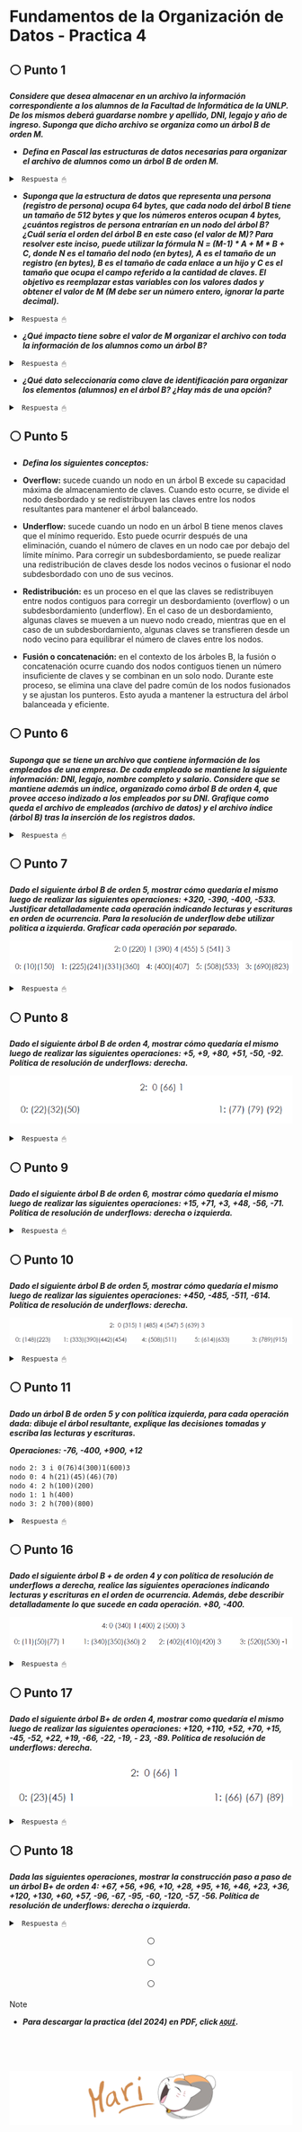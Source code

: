 # Fundamentos de la Organización de Datos - Practica 4


## ⚪ Punto 1

***Considere que desea almacenar en un archivo la información correspondiente a los alumnos de la Facultad de Informática de la UNLP. De los mismos deberá guardarse nombre y apellido, DNI, legajo y año de ingreso. Suponga que dicho archivo se organiza como un árbol B de orden M.***

* ***Defina en Pascal las estructuras de datos necesarias para organizar el archivo de alumnos como un árbol B de orden M.***

<details><summary> <code> Respuesta 🖱 </code></summary><br>

~~~
const 
    M = x; {x es el orden del árbol}
type
    dato = record 
        nomApe: string[30];
        dni: longint;
        legajo: integer;
        anioIng: integer;
    end;
    nodo = record
        cant_claves: integer;
        claves: array [1..M-1] of integer;
        enlaces: array [1..M-1] of integer;
        hijos: array [1..M] of integer;
    end;
    archivoDatos = file of dato;
    arbolB = file of nodo;
~~~

</details>

* ***Suponga que la estructura de datos que representa una persona (registro de persona) ocupa 64 bytes, que cada nodo del árbol B tiene un tamaño de 512 bytes y que los números enteros ocupan 4 bytes, ¿cuántos registros de persona entrarían en un nodo del árbol B? ¿Cuál sería el orden del árbol B en este caso (el valor de M)? Para resolver este inciso, puede utilizar la fórmula N = (M-1) * A + M * B + C, donde N es el tamaño del nodo (en bytes), A es el tamaño de un registro (en bytes), B es el tamaño de cada enlace a un hijo y C es el tamaño que ocupa el campo referido a la cantidad de claves. El objetivo es reemplazar estas variables con los valores dados y obtener el valor de M (M debe ser un número entero, ignorar la parte decimal).***

<details><summary> <code> Respuesta 🖱 </code></summary><br>

~~~
N = tamaño del nodo en bytes ......... 512 bytes

A = tamaño del registro en bytes ..... 64 bytes

B = tamaño del enlace ................ 4 bytes

C = tamaño que ocupa cant_claves ..... (M-1-1) * 4 bytes = (M-2) * 4 bytes

FORMULA --> N = (M - 1) * A + M * B + C

            512 bytes = (M - 1) * 64 bytes + M * 4 bytes + (M - 2) * 4 bytes

            512 bytes + 64 bytes + 8 bytes = M * (64 bytes + 4 bytes + 4 bytes)

            M = 584 bytes / 72 bytes

            M = 8

RTA. El orden del árbol B en este caso sería de M = 8
~~~

</details>

* ***¿Qué impacto tiene sobre el valor de M organizar el archivo con toda la información de los alumnos como un árbol B?***

<details><summary> <code> Respuesta 🖱 </code></summary><br>

Organizar un archivo con toda la información como un árbol B puede tener varios impactos en el valor de M y en el rendimiento general del sistema:

**Búsqueda eficiente:** Los árboles B están diseñados para mantener un equilibrio entre la profundidad del árbol y el número de nodos por nivel, lo que permite búsquedas eficientes. Si el archivo se organiza como un árbol B, las operaciones de búsqueda, inserción y eliminación pueden realizarse en tiempo logarítmico en relación con el número de registros en el archivo, lo que mejora la eficiencia en comparación con otras estructuras de datos no balanceadas.

**Utilización eficiente del espacio:** Los árboles B tienen un alto grado de ocupación, lo que significa que los nodos están bastante llenos. Esto puede llevar a una mejor utilización del espacio en comparación con otras estructuras de datos, especialmente en archivos grandes con muchos registros.

**Costo de mantenimiento:** Sin embargo, mantener un árbol B puede ser costoso en términos de operaciones de inserción y eliminación, ya que estas operaciones pueden requerir reequilibrar el árbol, lo que implica redistribuir los elementos en los nodos y posiblemente dividir o fusionar nodos. El valor de M (el orden del árbol B) influye en la frecuencia y la gravedad de estas operaciones de reequilibrio. Un M más grande puede reducir la frecuencia de reequilibrio pero puede aumentar el tamaño de los nodos y, por lo tanto, el consumo de memoria.

**Optimización del acceso a disco:** Los árboles B también pueden ser útiles para optimizar el acceso a disco, ya que tienden a agrupar los datos de manera más compacta, lo que puede reducir la cantidad de operaciones de E/S (entrada/salida) necesarias para acceder a los datos dispersos en el archivo.

En resumen, organizar el archivo como un árbol B puede mejorar la eficiencia de las operaciones de búsqueda y acceso a datos, pero puede requerir un mayor costo de mantenimiento y una consideración cuidadosa del valor de M para optimizar el rendimiento en términos de espacio y tiempo de ejecución.

</details>

* ***¿Qué dato seleccionaría como clave de identificación para organizar los elementos (alumnos) en el árbol B? ¿Hay más de una opción?***

<details><summary> <code> Respuesta 🖱 </code></summary><br>

Podría ser el DNI o el legajo.

</details>

## ⚪ Punto 5

* ***Defina los siguientes conceptos:***

* **Overflow:** sucede cuando un nodo en un árbol B excede su capacidad máxima de  almacenamiento de claves. Cuando esto ocurre, se divide el nodo desbordado y se redistribuyen las claves entre los nodos resultantes para mantener el árbol balanceado.

* **Underflow:** sucede cuando un nodo en un árbol B tiene menos claves que el mínimo requerido. Esto puede ocurrir después de una eliminación, cuando el número de claves en un nodo cae por debajo del límite mínimo. Para corregir un subdesbordamiento, se puede realizar una redistribución de claves desde los nodos vecinos o fusionar el nodo subdesbordado con uno de sus vecinos.

* **Redistribución:** es un proceso en el que las claves se redistribuyen entre nodos contiguos para corregir un desbordamiento (overflow) o un subdesbordamiento (underflow). En el caso de un desbordamiento, algunas claves se mueven a un nuevo nodo creado, mientras que en el caso de un subdesbordamiento, algunas claves se transfieren desde un nodo vecino para equilibrar el número de claves entre los nodos.

* **Fusión o concatenación:** en el contexto de los árboles B, la fusión o concatenación ocurre cuando dos nodos contiguos tienen un número insuficiente de claves y se combinan en un solo nodo. Durante este proceso, se elimina una clave del padre común de los nodos fusionados y se ajustan los punteros. Esto ayuda a mantener la estructura del árbol balanceada y eficiente.

</details>

## ⚪ Punto 6

***Suponga que se tiene un archivo que contiene información de los empleados de una empresa. De cada empleado se mantiene la siguiente información: DNI, legajo, nombre completo y salario. Considere que se mantiene además un índice, organizado como árbol B de orden 4, que provee acceso indizado a los empleados por su DNI. Grafique como queda el archivo de empleados (archivo de datos) y el archivo índice (árbol B) tras la inserción de los registros dados.***

<details><summary> <code> Respuesta 🖱 </code></summary><br>

Click [<code>AQUI</code>](/practica4/ejercicio06.pdf) para ver el árbol graficado.

</details>

## ⚪ Punto 7

***Dado el siguiente árbol B de orden 5, mostrar cómo quedaría el mismo luego de realizar las siguientes operaciones: +320, -390, -400, -533. Justificar detalladamente cada operación indicando lecturas y escrituras en orden de ocurrencia. Para la resolución de underflow debe utilizar política a izquierda. Graficar cada operación por separado.***

![imagen](/recursos/img01.png)

<details><summary> <code> Respuesta 🖱 </code></summary><br>

Click [<code>AQUI</code>](/practica4/ejercicio07.pdf) para ver el árbol graficado.

</details>

## ⚪ Punto 8

***Dado el siguiente árbol B de orden 4, mostrar cómo quedaría el mismo luego de realizar las siguientes operaciones: +5, +9, +80, +51, -50, -92. Política de resolución de underflows: derecha.***

![imagen](/recursos/img02.png)

<details><summary> <code> Respuesta 🖱 </code></summary><br>

Click [<code>AQUI</code>](/practica4/ejercicio08.pdf) para ver el árbol graficado.

</details>

## ⚪ Punto 9

***Dado el siguiente árbol B de orden 6, mostrar cómo quedaría el mismo luego de realizar las siguientes operaciones: +15, +71, +3, +48, -56, -71. Política de resolución de underflows: derecha o izquierda.***

<details><summary> <code> Respuesta 🖱 </code></summary><br>

Click [<code>AQUI</code>](/practica4/ejercicio09.pdf) para ver el árbol graficado.

</details>

## ⚪ Punto 10

***Dado el siguiente árbol B de orden 5, mostrar cómo quedaría el mismo luego de realizar las siguientes operaciones: +450, -485, -511, -614. Política de resolución de underflows: derecha.***

![imagen](/recursos/img03.png)

<details><summary> <code> Respuesta 🖱 </code></summary><br>

Click [<code>AQUI</code>](/practica4/ejercicio10.pdf) para ver el árbol graficado.

</details>

## ⚪ Punto 11

***Dado un árbol B de orden 5 y con política izquierda, para cada operación dada: dibuje el árbol resultante, explique las decisiones tomadas y escriba las lecturas y escrituras.***

***Operaciones: -76, -400, +900, +12***

~~~
nodo 2: 3 i 0(76)4(300)1(600)3
nodo 0: 4 h(21)(45)(46)(70)
nodo 4: 2 h(100)(200)
nodo 1: 1 h(400)
nodo 3: 2 h(700)(800)
~~~

<details><summary> <code> Respuesta 🖱 </code></summary><br>

Click [<code>AQUI</code>](/practica4/ejercicio11.pdf) para ver el árbol graficado.

</details>

## ⚪ Punto 16

***Dado el siguiente árbol B + de orden 4 y con política de resolución de underflows a derecha, realice las siguientes operaciones indicando lecturas y escrituras en el orden de ocurrencia. Además, debe describir detalladamente lo que sucede en cada operación. +80, -400.***

![imagen](/recursos/img04.png)

<details><summary> <code> Respuesta 🖱 </code></summary><br>

Click [<code>AQUI</code>](/practica4/ejercicio16.pdf) para ver el árbol graficado.

</details>

## ⚪ Punto 17

***Dado el siguiente árbol B+ de orden 4, mostrar como quedaría el mismo luego de realizar las siguientes operaciones: +120, +110, +52, +70, +15, -45, -52, +22, +19, -66, -22, -19, - 23, -89. Política de resolución de underflows: derecha.***

![imagen](/recursos/img05.png)

<details><summary> <code> Respuesta 🖱 </code></summary><br>

Click [<code>AQUI</code>](/practica4/ejercicio17.pdf) para ver el árbol graficado.

</details>

## ⚪ Punto 18

***Dada las siguientes operaciones, mostrar la construcción paso a paso de un árbol B+ de orden 4: +67, +56, +96, +10, +28, +95, +16, +46, +23, +36, +120, +130, +60, +57, -96, -67, -95, -60, -120, -57, -56. Política de resolución de underflows: derecha o izquierda.***

<details><summary> <code> Respuesta 🖱 </code></summary><br>

Arbol B+ - Orden 4 - Política de resolución de underflows: derecha o izquierda.

* **+67 +56 +96**

L/E [+67]= E0

L/E [+56]= L0 E0

L/E [+96]= L0 E0 

~~~
0:(56)(67)(96)-1
~~~

* **+10** --> OVERFLOW en nodo 0. Se genera nodo 1, promoción de clave 67 y nueva raiz (se genera nodo 2). Se incrementa la altura del arbol.

L/E [+10]= L0 E0 E1 E2

~~~
        2:0(67)1
0:(10)(56)1   1:(67)(96)-1
~~~

* **+28 +95**

L/E [+28]= L2 L0 E0

L/E [+95]= L2 L0 E1

~~~
            2:0(67)1
0:(10)(28)(56)1   1:(67)(95)(96)-1
~~~

* **+16** --> OVERFLOW en nodo 0. Se genera nodo 3 y promueve clave 28 a nodo 2.

L/E [+16]= L2 L0 E0 E3 E2

~~~
             2:0(28)3(67)1
0:(10)(16)3   3:(28)(56)1   1:(67)(95)(96)-1
~~~

* **+46 +23**

L/E [+46]= L2 L3 E3

L/E [+23]= L2 L0 E0

~~~
                   2:0(28)3(67)1
0:(10)(16)(23)3   3:(28)(46)(56)1   1:(67)(95)(96)-1
~~~

* **+36** --> OVERFLOW en nodo 3. Se genera nodo 4 y promueve clave 46 a nodo 2.

L/E [+36]= L2 L3 E3 E4 E2

~~~
                    2:0(28)3(46)4(67)1
0:(10)(16)(23)3   3:(28)(36)4   4:(46)(56)1   1:(67)(95)(96)-1
~~~

* **+120** --> OVERFLOW en nodo 1. Se genera nodo 5 y promueve clave 96. Se propaga el OVERFLOW a nodo 2, se genera nodo 6 y promoción de clave 67: Nueva raiz. Se genera nodo 7 e incrementa la altura del arbol.

L/E [+120]= L2 L1 E1 E5 E2 E6 E7

~~~
                                      7:2(67)6
                 2:0(28)3(46)4                        6:1(96)5
0:(10)(16)(23)3   3:(28)(36)4   4:(46)(56)1   1:(67)(95)5   5:(96)(120)-1
~~~

* **+130 +60** 

L/E [+130]= L7 L6 L5 E5

L/E [+60]= L7 L6 L4 E4

~~~
                                      7:2(67)6
                 2:0(28)3(46)4                        6:1(96)5
0:(10)(16)(23)3   3:(28)(36)4   4:(46)(56)(60)1   1:(67)(95)5   5:(96)(120)(130)-1
~~~

* **+57** --> OVERFLOW en nodo 4. Se genera nodo 8 y promoción de clave 57

L/E [+57]= L7 L2 L4 E4 E8 E2

~~~
                                      7:2(67)6
                      2:0(28)3(46)4(57)8                            6:1(96)5
0:(10)(16)(23)3   3:(28)(36)4   4:(46)(56)8   8:(57)(60)1   1:(67)(95)5   5:(96)(120)(130)-1
~~~

* **-96 -67**

L/E [-96]= L7 L2 L5 E5

L/E [-67]= L7 L2 L1 E1

~~~
                                      7:2(67)6
                      2:0(28)3(46)4(57)8                        6:1(96)5
0:(10)(16)(23)3   3:(28)(36)4   4:(46)(56)8   8:(57)(60)1   1:(95)5   5:(120)(130)-1
~~~

* **-95** --> UNDERFLOW en nodo 1. Se redistribuye con hermano derecho.

L/E [-95]= L7 L2 L1 L5 E1 E5 E6

~~~
                                      7:2(67)6
                      2:0(28)3(46)4(57)8                        6:1(130)5
0:(10)(16)(23)3   3:(28)(36)4   4:(46)(56)8   8:(57)(60)1   1:(120)5   5:(130)-1
~~~

* **-60**

L/E [-60]= L7 L2 L8 E8

~~~
                                      7:2(67)6
                      2:0(28)3(46)4(57)8                     6:1(130)5
0:(10)(16)(23)3   3:(28)(36)4   4:(46)(56)8   8:(57)1   1:(120)5   5:(130)-1
~~~

* **-120** --> UNDERFLOW en nodo 1. Se Busca redistribuir por izquierda y por derecha pero no se puede pues el nodo hermano derecho tiene el minimo de claves y no hay nodo hermano izquierdo. Se fusiona liberando el nodo 5. Se propaga el UNDERFLOW a nodo 6. Redistribución entre nodo 2 6 y 7, promoción de clave 57 como nueva raiz.

L/E [-120]= L7 L6 L1 L5 E1 L2 E2 E6 E7

~~~
                                    7:2(57)6
                 2:0(28)3(46)4                    6:8(67)1
0:(10)(16)(23)3   3:(28)(36)4   4:(46)(56)8   8:(57)1   1:(130)-1
~~~

* **-57** --> UNDERFLOW en nodo 8. Se Busca redistribuir por izquierda y por derecha pero no se puede pues el nodo hermano derecho tiene el minimo de claves y no hay nodo hermano izquierdo. Se fusiona liberando el nodo 1. Se propaga el UNDERFLOW a nodo 6. Redistribución entre nodo 2 6 y 7, promoción de clave 46 como nueva raiz.

L/E [-57]= L7 L6 L8 L1 E8 L2 E2 E6 E7

~~~
                         7:2(46)6
            2:0(28)3                    6:4(57)8
0:(10)(16)(23)3   3:(28)(36)4   4:(46)(56)8   8:(130)-1
~~~

* **-56**

L/E [-57]= L7 L6 L4 E4

~~~
                        7:2(46)6
            2:0(28)3                6:4(57)8
0:(10)(16)(23)3   3:(28)(36)4   4:(46)8   8:(130)-1
~~~

</details>

<p align=center>⚪</p>
<p align=center>⚪</p>
<p align=center>⚪</p>

>[!NOTE]
>
> * ***Para descargar la practica (del 2024) en PDF, click [<code>AQUÍ</code>](https://drive.google.com/file/d/1ByjnQMO8Wgwq-xfp93bbTx7Fqd7yWdW2/view?usp=sharing).***


<br>
<br>
<br>


<p><img align="center" src="https://github.com/Marimari2342/Marimari2342/blob/main/firmagith.png" alt="marigit"/></p>